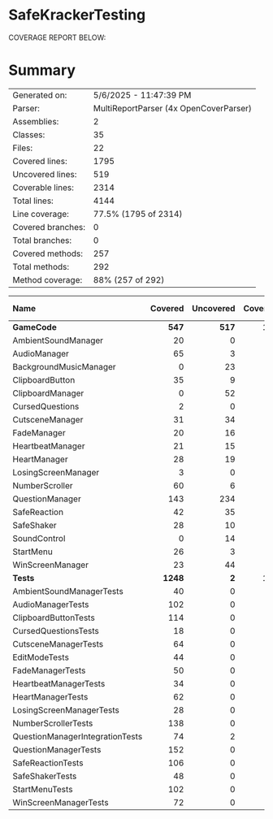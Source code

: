 # SafeKrackerTesting
COVERAGE REPORT BELOW:

# Summary
|||
|:---|:---|
| Generated on: | 5/6/2025 - 11:47:39 PM |
| Parser: | MultiReportParser (4x OpenCoverParser) |
| Assemblies: | 2 |
| Classes: | 35 |
| Files: | 22 |
| Covered lines: | 1795 |
| Uncovered lines: | 519 |
| Coverable lines: | 2314 |
| Total lines: | 4144 |
| Line coverage: | 77.5% (1795 of 2314) |
| Covered branches: | 0 |
| Total branches: | 0 |
| Covered methods: | 257 |
| Total methods: | 292 |
| Method coverage: | 88% (257 of 292) |

|**Name**|**Covered**|**Uncovered**|**Coverable**|**Total**|**Line coverage**|**Covered**|**Total**|**Branch coverage**|**Covered**|**Total**|**Method coverage**|
|:---|---:|---:|---:|---:|---:|---:|---:|---:|---:|---:|---:|
|**GameCode**|**547**|**517**|**1064**|**1793**|**51.4%**|**0**|**0**|****|**84**|**117**|**71.7%**|
|AmbientSoundManager|20|0|20|36|100%|0|0||3|3|100%|
|AudioManager|65|3|68|104|95.5%|0|0||8|8|100%|
|BackgroundMusicManager|0|23|23|42|0%|0|0||0|2|0%|
|ClipboardButton|35|9|44|75|79.5%|0|0||9|10|90%|
|ClipboardManager|0|52|52|85|0%|0|0||0|5|0%|
|CursedQuestions|2|0|2|33|100%|0|0||1|1|100%|
|CutsceneManager|31|34|65|108|47.6%|0|0||4|7|57.1%|
|FadeManager|20|16|36|59|55.5%|0|0||3|5|60%|
|HeartbeatManager|21|15|36|56|58.3%|0|0||5|7|71.4%|
|HeartManager|28|19|47|87|59.5%|0|0||4|5|80%|
|LosingScreenManager|3|0|3|11|100%|0|0||1|1|100%|
|NumberScroller|60|6|66|103|90.9%|0|0||10|10|100%|
|QuestionManager|143|234|377|592|37.9%|0|0||16|26|61.5%|
|SafeReaction|42|35|77|138|54.5%|0|0||7|8|87.5%|
|SafeShaker|28|10|38|63|73.6%|0|0||4|5|80%|
|SoundControl|0|14|14|29|0%|0|0||0|2|0%|
|StartMenu|26|3|29|58|89.6%|0|0||6|6|100%|
|WinScreenManager|23|44|67|114|34.3%|0|0||3|6|50%|
|**Tests**|**1248**|**2**|**1250**|**36341**|**99.8%**|**0**|**0**|****|**173**|**175**|**98.8%**|
|AmbientSoundManagerTests|40|0|40|2266|100%|0|0||5|5|100%|
|AudioManagerTests|102|0|102|2266|100%|0|0||18|18|100%|
|ClipboardButtonTests|114|0|114|2266|100%|0|0||14|14|100%|
|CursedQuestionsTests|18|0|18|2266|100%|0|0||4|4|100%|
|CutsceneManagerTests|64|0|64|2266|100%|0|0||8|8|100%|
|EditModeTests|44|0|44|85|100%|0|0||8|8|100%|
|FadeManagerTests|50|0|50|2266|100%|0|0||4|4|100%|
|HeartbeatManagerTests|34|0|34|2266|100%|0|0||4|4|100%|
|HeartManagerTests|62|0|62|2266|100%|0|0||8|8|100%|
|LosingScreenManagerTests|28|0|28|2266|100%|0|0||4|4|100%|
|NumberScrollerTests|138|0|138|2266|100%|0|0||20|20|100%|
|QuestionManagerIntegrationTests|74|2|76|2266|97.3%|0|0||14|16|87.5%|
|QuestionManagerTests|152|0|152|2266|100%|0|0||18|18|100%|
|SafeReactionTests|106|0|106|2266|100%|0|0||14|14|100%|
|SafeShakerTests|48|0|48|2266|100%|0|0||8|8|100%|
|StartMenuTests|102|0|102|2266|100%|0|0||12|12|100%|
|WinScreenManagerTests|72|0|72|2266|100%|0|0||10|10|100%|

